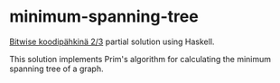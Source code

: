 # minimum-spanning-tree
[Bitwise koodipähkinä 2/3](https://bitwise.fi/koodipahkina/?fbclid=IwAR0RyvzvN2_8Z8UscKWj_mgoU75B1qPbVnOVKheFOfrwY6xMVo7h6KuYbfM) partial solution using Haskell.

This solution implements Prim's algorithm for calculating the minimum spanning tree of a graph.
